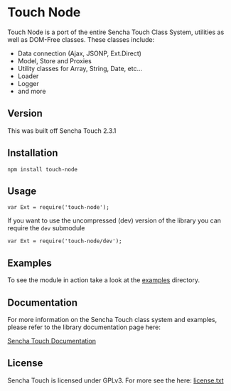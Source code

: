 Touch Node
=========

Touch Node is a port of the entire Sencha Touch Class System, utilities as well as DOM-Free classes. These classes include:

  - Data connection (Ajax, JSONP, Ext.Direct)
  - Model, Store and Proxies
  - Utility classes for Array, String, Date, etc... 
  - Loader
  - Logger
  - and more


Version
----

This was built off Sencha Touch 2.3.1


Installation
--------------

```
npm install touch-node
```


Usage
-----

```
var Ext = require('touch-node');
```


If you want to use the uncompressed (dev) version of the library you can require the `dev` submodule


```
var Ext = require('touch-node/dev');
```

Examples
--------

To see the module in action take a look at the [examples](../master/examples) directory.

Documentation
-------------

For more information on the Sencha Touch class system and examples, please refer to the library documentation page here:

[Sencha Touch Documentation](docs.sencha.com/touch/2.3.1/)


License
----
Sencha Touch is licensed under GPLv3. For more see the here:
[license.txt](../master/license.txt)
